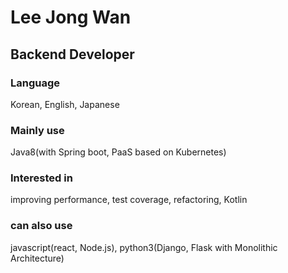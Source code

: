 # Lee Jong Wan

## Backend Developer

### Language
Korean, English, Japanese

### Mainly use
Java8(with Spring boot, PaaS based on Kubernetes)

### Interested in
improving performance, test coverage, refactoring, Kotlin

### can also use
javascript(react, Node.js), python3(Django, Flask with Monolithic Architecture)

<!--
**LEEJ0NGWAN/LEEJ0NGWAN** is a ✨ _special_ ✨ repository because its `README.md` (this file) appears on your GitHub profile.

Here are some ideas to get you started:

- 🔭 I’m currently working on ...
- 🌱 I’m currently learning ...
- 👯 I’m looking to collaborate on ...
- 🤔 I’m looking for help with ...
- 💬 Ask me about ...
- 📫 How to reach me: ...
- 😄 Pronouns: ...
- ⚡ Fun fact: ...
-->
